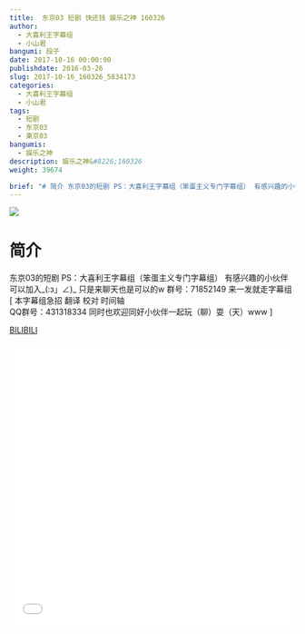 ```yaml
---
title:  东京03 短剧 快还钱 娱乐之神 160326
author: 
  - 大喜利王字幕组
  - 小山君
bangumi: 段子
date: 2017-10-16 00:00:00
publishdate: 2016-03-26
slug: 2017-10-16_160326_5834173
categories: 
  - 大喜利王字幕组
  - 小山君
tags: 
  - 短剧
  - 东京03
  - 東京03
bangumis: 
  - 娱乐之神
description: 娱乐之神&#8226;160326
weight: 39674

brief: "# 简介 东京03的短剧 PS：大喜利王字幕组（笨蛋主义专门字幕组） 有感兴趣的小伙伴可以加入_(:з」∠)_ 只是来聊天也是可以的w 群号：71852149 来一发就走字幕组"
---
```


![](https://i.imgur.com/UtZVaJJ.jpg)

# 简介  
东京03的短剧  PS：大喜利王字幕组（笨蛋主义专门字幕组） 
有感兴趣的小伙伴可以加入_(:з」∠)_  只是来聊天也是可以的w
群号：71852149
来一发就走字幕组
 [ 本字幕组急招 翻译 校对 时间轴   
QQ群号：431318334 同时也欢迎同好小伙伴一起玩（聊）耍（天）www ]

  [BILIBILI](https://www.bilibili.com/video/av5834173/)


<div class="vcontainer">  <iframe class='video' src="//www.bilibili.com/blackboard/player.html?aid=5834173" width="100%" height="500" frameborder="0" allowfullscreen="allowfullscreen"></iframe></div>
